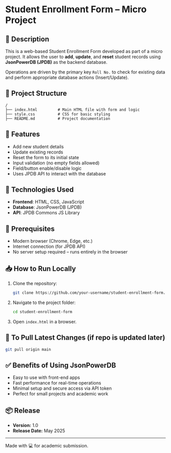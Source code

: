 # Student Enrollment Form – Micro Project

## 📄 Description

This is a web-based Student Enrollment Form developed as part of a micro project. It allows the user to **add**, **update**, and **reset** student records using **JsonPowerDB (JPDB)** as the backend database.

Operations are driven by the primary key `Roll No.` to check for existing data and perform appropriate database actions (Insert/Update).

## 📁 Project Structure

```
/
├── index.html         # Main HTML file with form and logic
├── style.css          # CSS for basic styling
├── README.md          # Project documentation
```

## 🚀 Features

- Add new student details
- Update existing records
- Reset the form to its initial state
- Input validation (no empty fields allowed)
- Field/button enable/disable logic
- Uses JPDB API to interact with the database

## 🔧 Technologies Used

- **Frontend**: HTML, CSS, JavaScript
- **Database**: JsonPowerDB (JPDB)
- **API**: JPDB Commons JS Library

## 📌 Prerequisites

- Modern browser (Chrome, Edge, etc.)
- Internet connection (for JPDB API)
- No server setup required – runs entirely in the browser

## 📥 How to Run Locally

1. Clone the repository:
   ```bash
   git clone https://github.com/your-username/student-enrollment-form.git
   ```
2. Navigate to the project folder:
   ```bash
   cd student-enrollment-form
   ```
3. Open `index.html` in a browser.

## 🔁 To Pull Latest Changes (if repo is updated later)

```bash
git pull origin main
```

## ✅ Benefits of Using JsonPowerDB

- Easy to use with front-end apps
- Fast performance for real-time operations
- Minimal setup and secure access via API token
- Perfect for small projects and academic work

## 📦 Release

- **Version:** 1.0
- **Release Date:** May 2025

---

Made with 💻 for academic submission.